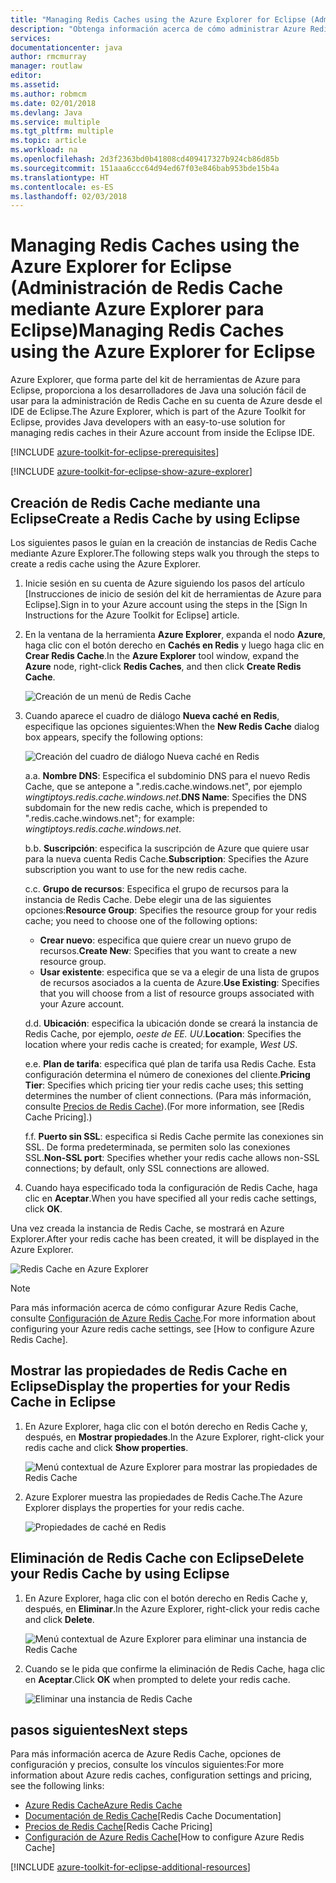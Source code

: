 ```yaml
---
title: "Managing Redis Caches using the Azure Explorer for Eclipse (Administración de Redis Cache mediante Azure Explorer para Eclipse)"
description: "Obtenga información acerca de cómo administrar Azure Redis Cache mediante Azure Explorer para Eclipse."
services: 
documentationcenter: java
author: rmcmurray
manager: routlaw
editor: 
ms.assetid: 
ms.author: robmcm
ms.date: 02/01/2018
ms.devlang: Java
ms.service: multiple
ms.tgt_pltfrm: multiple
ms.topic: article
ms.workload: na
ms.openlocfilehash: 2d3f2363bd0b41808cd409417327b924cb86d85b
ms.sourcegitcommit: 151aaa6ccc64d94ed67f03e846bab953bde15b4a
ms.translationtype: HT
ms.contentlocale: es-ES
ms.lasthandoff: 02/03/2018
---
```

# <a name="managing-redis-caches-using-the-azure-explorer-for-eclipse"></a><span data-ttu-id="0f09e-103">Managing Redis Caches using the Azure Explorer for Eclipse (Administración de Redis Cache mediante Azure Explorer para Eclipse)</span><span class="sxs-lookup"><span data-stu-id="0f09e-103">Managing Redis Caches using the Azure Explorer for Eclipse</span></span>

<span data-ttu-id="0f09e-104">Azure Explorer, que forma parte del kit de herramientas de Azure para Eclipse, proporciona a los desarrolladores de Java una solución fácil de usar para la administración de Redis Cache en su cuenta de Azure desde el IDE de Eclipse.</span><span class="sxs-lookup"><span data-stu-id="0f09e-104">The Azure Explorer, which is part of the Azure Toolkit for Eclipse, provides Java developers with an easy-to-use solution for managing redis caches in their Azure account from inside the Eclipse IDE.</span></span>

[!INCLUDE [azure-toolkit-for-eclipse-prerequisites](../includes/azure-toolkit-for-eclipse-prerequisites.md)]

[!INCLUDE [azure-toolkit-for-eclipse-show-azure-explorer](../includes/azure-toolkit-for-eclipse-show-azure-explorer.md)]

## <a name="create-a-redis-cache-by-using-eclipse"></a><span data-ttu-id="0f09e-105">Creación de Redis Cache mediante una Eclipse</span><span class="sxs-lookup"><span data-stu-id="0f09e-105">Create a Redis Cache by using Eclipse</span></span>

<span data-ttu-id="0f09e-106">Los siguientes pasos le guían en la creación de instancias de Redis Cache mediante Azure Explorer.</span><span class="sxs-lookup"><span data-stu-id="0f09e-106">The following steps walk you through the steps to create a redis cache using the Azure Explorer.</span></span>

1. <span data-ttu-id="0f09e-107">Inicie sesión en su cuenta de Azure siguiendo los pasos del artículo [Instrucciones de inicio de sesión del kit de herramientas de Azure para Eclipse].</span><span class="sxs-lookup"><span data-stu-id="0f09e-107">Sign in to your Azure account using the steps in the [Sign In Instructions for the Azure Toolkit for Eclipse] article.</span></span>

1. <span data-ttu-id="0f09e-108">En la ventana de la herramienta **Azure Explorer**, expanda el nodo **Azure**, haga clic con el botón derecho en **Cachés en Redis** y luego haga clic en **Crear Redis Cache**.</span><span class="sxs-lookup"><span data-stu-id="0f09e-108">In the **Azure Explorer** tool window, expand the **Azure** node, right-click **Redis Caches**, and then click **Create Redis Cache**.</span></span>

   ![Creación de un menú de Redis Cache][CR01]

1. <span data-ttu-id="0f09e-110">Cuando aparece el cuadro de diálogo **Nueva caché en Redis**, especifique las opciones siguientes:</span><span class="sxs-lookup"><span data-stu-id="0f09e-110">When the **New Redis Cache** dialog box appears, specify the following options:</span></span>

   ![Creación del cuadro de diálogo Nueva caché en Redis][CR02]

   <span data-ttu-id="0f09e-112">a.</span><span class="sxs-lookup"><span data-stu-id="0f09e-112">a.</span></span> <span data-ttu-id="0f09e-113">**Nombre DNS**: Especifica el subdominio DNS para el nuevo Redis Cache, que se antepone a ".redis.cache.windows.net", por ejemplo *wingtiptoys.redis.cache.windows.net*.</span><span class="sxs-lookup"><span data-stu-id="0f09e-113">**DNS Name**: Specifies the DNS subdomain for the new redis cache, which is prepended to ".redis.cache.windows.net"; for example: *wingtiptoys.redis.cache.windows.net*.</span></span>

   <span data-ttu-id="0f09e-114">b.</span><span class="sxs-lookup"><span data-stu-id="0f09e-114">b.</span></span> <span data-ttu-id="0f09e-115">**Suscripción**: especifica la suscripción de Azure que quiere usar para la nueva cuenta Redis Cache.</span><span class="sxs-lookup"><span data-stu-id="0f09e-115">**Subscription**: Specifies the Azure subscription you want to use for the new redis cache.</span></span>

   <span data-ttu-id="0f09e-116">c.</span><span class="sxs-lookup"><span data-stu-id="0f09e-116">c.</span></span> <span data-ttu-id="0f09e-117">**Grupo de recursos**: Especifica el grupo de recursos para la instancia de Redis Cache. Debe elegir una de las siguientes opciones:</span><span class="sxs-lookup"><span data-stu-id="0f09e-117">**Resource Group**: Specifies the resource group for your redis cache; you need to choose one of the following options:</span></span>
      * <span data-ttu-id="0f09e-118">**Crear nuevo**: especifica que quiere crear un nuevo grupo de recursos.</span><span class="sxs-lookup"><span data-stu-id="0f09e-118">**Create New**: Specifies that you want to create a new resource group.</span></span>
      * <span data-ttu-id="0f09e-119">**Usar existente**: especifica que se va a elegir de una lista de grupos de recursos asociados a la cuenta de Azure.</span><span class="sxs-lookup"><span data-stu-id="0f09e-119">**Use Existing**: Specifies that you will choose from a list of resource groups associated with your Azure account.</span></span>

   <span data-ttu-id="0f09e-120">d.</span><span class="sxs-lookup"><span data-stu-id="0f09e-120">d.</span></span> <span data-ttu-id="0f09e-121">**Ubicación**: especifica la ubicación donde se creará la instancia de Redis Cache, por ejemplo, *oeste de EE. UU*.</span><span class="sxs-lookup"><span data-stu-id="0f09e-121">**Location**: Specifies the location where your redis cache is created; for example, *West US*.</span></span>

   <span data-ttu-id="0f09e-122">e.</span><span class="sxs-lookup"><span data-stu-id="0f09e-122">e.</span></span> <span data-ttu-id="0f09e-123">**Plan de tarifa**: especifica qué plan de tarifa usa Redis Cache. Esta configuración determina el número de conexiones del cliente.</span><span class="sxs-lookup"><span data-stu-id="0f09e-123">**Pricing Tier**: Specifies which pricing tier your redis cache uses; this setting determines the number of client connections.</span></span> <span data-ttu-id="0f09e-124">(Para más información, consulte [Precios de Redis Cache]).</span><span class="sxs-lookup"><span data-stu-id="0f09e-124">(For more information, see [Redis Cache Pricing].)</span></span>

   <span data-ttu-id="0f09e-125">f.</span><span class="sxs-lookup"><span data-stu-id="0f09e-125">f.</span></span> <span data-ttu-id="0f09e-126">**Puerto sin SSL**: especifica si Redis Cache permite las conexiones sin SSL. De forma predeterminada, se permiten solo las conexiones SSL.</span><span class="sxs-lookup"><span data-stu-id="0f09e-126">**Non-SSL port**: Specifies whether your redis cache allows non-SSL connections; by default, only SSL connections are allowed.</span></span>

1. <span data-ttu-id="0f09e-127">Cuando haya especificado toda la configuración de Redis Cache, haga clic en **Aceptar**.</span><span class="sxs-lookup"><span data-stu-id="0f09e-127">When you have specified all your redis cache settings, click **OK**.</span></span>

<span data-ttu-id="0f09e-128">Una vez creada la instancia de Redis Cache, se mostrará en Azure Explorer.</span><span class="sxs-lookup"><span data-stu-id="0f09e-128">After your redis cache has been created, it will be displayed in the Azure Explorer.</span></span>

   ![Redis Cache en Azure Explorer][CR03]

> [!NOTE]
>
> <span data-ttu-id="0f09e-130">Para más información acerca de cómo configurar Azure Redis Cache, consulte [Configuración de Azure Redis Cache].</span><span class="sxs-lookup"><span data-stu-id="0f09e-130">For more information about configuring your Azure redis cache settings, see [How to configure Azure Redis Cache].</span></span>
>

## <a name="display-the-properties-for-your-redis-cache-in-eclipse"></a><span data-ttu-id="0f09e-131">Mostrar las propiedades de Redis Cache en Eclipse</span><span class="sxs-lookup"><span data-stu-id="0f09e-131">Display the properties for your Redis Cache in Eclipse</span></span>

1. <span data-ttu-id="0f09e-132">En Azure Explorer, haga clic con el botón derecho en Redis Cache y, después, en **Mostrar propiedades**.</span><span class="sxs-lookup"><span data-stu-id="0f09e-132">In the Azure Explorer, right-click your redis cache and click **Show properties**.</span></span>

   ![Menú contextual de Azure Explorer para mostrar las propiedades de Redis Cache][SP01]

1. <span data-ttu-id="0f09e-134">Azure Explorer muestra las propiedades de Redis Cache.</span><span class="sxs-lookup"><span data-stu-id="0f09e-134">The Azure Explorer displays the properties for your redis cache.</span></span>

   ![Propiedades de caché en Redis][SP02]

## <a name="delete-your-redis-cache-by-using-eclipse"></a><span data-ttu-id="0f09e-136">Eliminación de Redis Cache con Eclipse</span><span class="sxs-lookup"><span data-stu-id="0f09e-136">Delete your Redis Cache by using Eclipse</span></span>

1. <span data-ttu-id="0f09e-137">En Azure Explorer, haga clic con el botón derecho en Redis Cache y, después, en **Eliminar**.</span><span class="sxs-lookup"><span data-stu-id="0f09e-137">In the Azure Explorer, right-click your redis cache and click **Delete**.</span></span>

   ![Menú contextual de Azure Explorer para eliminar una instancia de Redis Cache][DE01]

1. <span data-ttu-id="0f09e-139">Cuando se le pida que confirme la eliminación de Redis Cache, haga clic en **Aceptar**.</span><span class="sxs-lookup"><span data-stu-id="0f09e-139">Click **OK** when prompted to delete your redis cache.</span></span>

   ![Eliminar una instancia de Redis Cache][DE02]

## <a name="next-steps"></a><span data-ttu-id="0f09e-141">pasos siguientes</span><span class="sxs-lookup"><span data-stu-id="0f09e-141">Next steps</span></span>

<span data-ttu-id="0f09e-142">Para más información acerca de Azure Redis Cache, opciones de configuración y precios, consulte los vínculos siguientes:</span><span class="sxs-lookup"><span data-stu-id="0f09e-142">For more information about Azure redis caches, configuration settings and pricing, see the following links:</span></span>

* <span data-ttu-id="0f09e-143">[Azure Redis Cache]</span><span class="sxs-lookup"><span data-stu-id="0f09e-143">[Azure Redis Cache]</span></span>
* <span data-ttu-id="0f09e-144">[Documentación de Redis Cache]</span><span class="sxs-lookup"><span data-stu-id="0f09e-144">[Redis Cache Documentation]</span></span>
* <span data-ttu-id="0f09e-145">[Precios de Redis Cache]</span><span class="sxs-lookup"><span data-stu-id="0f09e-145">[Redis Cache Pricing]</span></span>
* <span data-ttu-id="0f09e-146">[Configuración de Azure Redis Cache]</span><span class="sxs-lookup"><span data-stu-id="0f09e-146">[How to configure Azure Redis Cache]</span></span>

[!INCLUDE [azure-toolkit-for-eclipse-additional-resources](../includes/azure-toolkit-for-eclipse-additional-resources.md)]

<!-- URL List -->

[Precios de Redis Cache]: https://azure.microsoft.com/pricing/details/cache/
[Azure Redis Cache]: https://azure.microsoft.com/services/cache/
[Documentación de Redis Cache]: /azure/redis-cache/
[Configuración de Azure Redis Cache]: /azure/redis-cache/cache-configure

<!-- IMG List -->

[CR01]: media/azure-toolkit-for-eclipse-managing-redis-caches-using-azure-explorer/CR01.png
[CR02]: media/azure-toolkit-for-eclipse-managing-redis-caches-using-azure-explorer/CR02.png
[CR03]: media/azure-toolkit-for-eclipse-managing-redis-caches-using-azure-explorer/CR03.png

[SP01]: media/azure-toolkit-for-eclipse-managing-redis-caches-using-azure-explorer/SP01.png
[SP02]: media/azure-toolkit-for-eclipse-managing-redis-caches-using-azure-explorer/SP02.png

[DE01]: media/azure-toolkit-for-eclipse-managing-redis-caches-using-azure-explorer/DE01.png
[DE02]: media/azure-toolkit-for-eclipse-managing-redis-caches-using-azure-explorer/DE02.png
